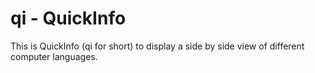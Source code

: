 # qi - QuickInfo

This is QuickInfo (qi for short) to display a side by side view of different computer languages.


